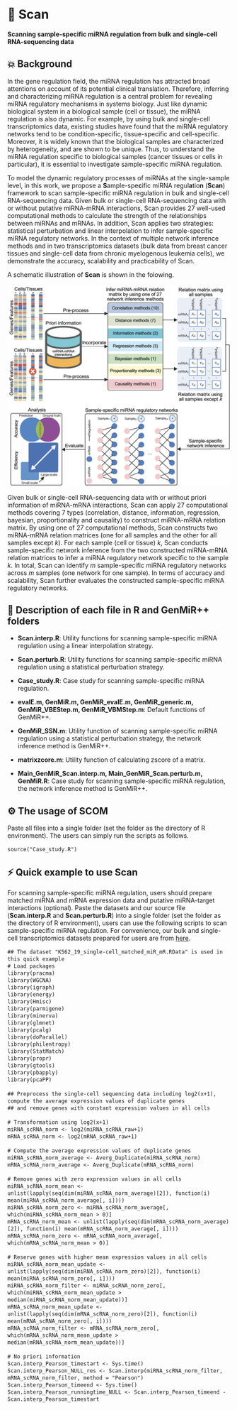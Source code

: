 # :hammer: Scan
**Scanning sample-specific miRNA regulation from bulk and single-cell RNA-sequencing data**

## :boom: Background
In the gene regulation field, the miRNA regulation has attracted broad attentions on account of its potential clinical translation. Therefore, inferring and characterizing miRNA regulation is a central problem for revealing miRNA regulatory mechanisms in systems biology. Just like dynamic biological system in a biological sample (cell or tissue), the miRNA regulation is also dynamic. For example, by using bulk and single-cell transcriptomics data, existing studies have found that the miRNA regulatory networks tend to be condition-specific, tissue-specific and cell-specific. Moreover, it is widely known that the biological samples are characterized by heterogeneity, and are shown to be unique. Thus, to understand the miRNA regulation specific to biological samples (cancer tissues or cells in particular), it is essential to investigate sample-specific miRNA regulation.

To model the dynamic regulatory processes of miRNAs at the single-sample level, in this work, we propose a **S**ample-spe**c**ific miRNA regul**a**tio**n** (**Scan**) framework to scan sample-specific miRNA regulation in bulk and single-cell RNA-sequencing data. Given bulk or single-cell RNA-sequencing data with or without putative miRNA-mRNA interactions, Scan provides 27 well-used computational methods to calculate the strength of the relationships between miRNAs and mRNAs. In addition, Scan applies two strategies: statistical perturbation and linear interpolation to infer sample-specific miRNA regulatory networks. In the context of multiple network inference methods and in two transcriptomics datasets (bulk data from breast cancer tissues and single-cell data from chronic myelogenous leukemia cells), we demonstrate the accuracy, scalability and practicability of Scan.

A schematic illustration of **Scan** is shown in the folowing.

<p align="center">
  <img src="https://github.com/zhangjunpeng411/Scan/blob/main/Scan_schematic_illustration.png" alt="Schematic illustration of Scan" border="0.1">
</p>

Given bulk or single-cell RNA-sequencing data with or without priori information of miRNA-mRNA interactions, Scan can apply 27 computational methods covering 7 types (correlation, distance, information, regression, bayesian, proportionality and causality) to construct miRNA-mRNA relation matrix. By using one of 27 computational methods, Scan constructs two miRNA-mRNA relation matrices (one for all samples and the other for all samples except *k*). For each sample (cell or tissue) *k*, Scan conducts sample-specific network inference from the two constructed miRNA-mRNA relation matrices to infer a miRNA regulatory network specific to the sample *k*. In total, Scan can identify *m* sample-specific miRNA regulatory networks across *m* samples (one network for one sample). In terms of accuracy and scalability, Scan further evaluates the constructed sample-specific miRNA regulatory networks.

## :book: Description of each file in R and GenMiR++ folders
- **Scan.interp.R**: Utility functions for scanning sample-specific miRNA regulation using a linear interpolation strategy.

- **Scan.perturb.R**: Utility functions for scanning sample-specific miRNA regulation using a statistical perturbation strategy.

- **Case_study.R**: Case study for scanning sample-specific miRNA regulation.

- **evalE.m, GenMiR.m, GenMiR_evalE.m, GenMiR_generic.m, GenMiR_VBEStep.m, GenMiR_VBMStep.m**: Default functions of GenMiR++.

- **GenMiR_SSN.m**: Utility function of scanning sample-specific miRNA regulation using a statistical perturbation strategy, the network inference method is GenMiR++. 

- **matrixzcore.m**: Utility function of calculating zscore of a matrix.

- **Main_GenMiR_Scan.interp.m, Main_GenMiR_Scan.perturb.m, GenMiR.R**: Case study for scanning sample-specific miRNA regulation, the network inference method is GenMiR++.

## :gear: The usage of SCOM
Paste all files into a single folder (set the folder as the directory of R environment). The users can simply run the scripts as follows.

```{r echo=FALSE, results='hide', message=FALSE}
source("Case_study.R")
```

## :zap: Quick example to use Scan
For scanning sample-specific miRNA regulation, users should prepare matched miRNA and mRNA expression data and putative miRNA-target interactions (optional). Paste the datasets and our source file (**Scan.interp.R** and **Scan.perturb.R**) into a single folder (set the folder as the directory of R environment), users can use the following scripts to scan sample-specific miRNA regulation. For convenience, our bulk and single-cell transcriptomics datasets prepared for users are from [here](https://drive.google.com/file/d/1OUkOJW9TDnGDi0lsntR4by8J5-oZsgU1/view?usp=share_link).

```{r echo=FALSE, results='hide', message=FALSE}
## The dataset "K562_19_single-cell_matched_miR_mR.RData" is used in this quick example
# Load packages
library(pracma)
library(WGCNA)
library(igraph)
library(energy)
library(Hmisc)
library(parmigene)
library(minerva)
library(glmnet)
library(pcalg)
library(doParallel)
library(philentropy)
library(StatMatch)
library(propr)
library(gtools)
library(pbapply)
library(pcaPP)

## Preprocess the single-cell sequencing data including log2(x+1), compute the average expression values of duplicate genes
## and remove genes with constant expression values in all cells

# Transformation using log2(x+1)
miRNA_scRNA_norm <- log2(miRNA_scRNA_raw+1)
mRNA_scRNA_norm <- log2(mRNA_scRNA_raw+1)

# Compute the average expression values of duplicate genes
miRNA_scRNA_norm_average <- Averg_Duplicate(miRNA_scRNA_norm)
mRNA_scRNA_norm_average <- Averg_Duplicate(mRNA_scRNA_norm)
    
# Remove genes with zero expression values in all cells
miRNA_scRNA_norm_mean <- unlist(lapply(seq(dim(miRNA_scRNA_norm_average)[2]), function(i) mean(miRNA_scRNA_norm_average[, i])))
miRNA_scRNA_norm_zero <- miRNA_scRNA_norm_average[, which(miRNA_scRNA_norm_mean > 0)]
mRNA_scRNA_norm_mean <- unlist(lapply(seq(dim(mRNA_scRNA_norm_average)[2]), function(i) mean(mRNA_scRNA_norm_average[, i])))
mRNA_scRNA_norm_zero <- mRNA_scRNA_norm_average[, which(mRNA_scRNA_norm_mean > 0)]
    
# Reserve genes with higher mean expression values in all cells
miRNA_scRNA_norm_mean_update <- unlist(lapply(seq(dim(miRNA_scRNA_norm_zero)[2]), function(i) mean(miRNA_scRNA_norm_zero[, i])))
miRNA_scRNA_norm_filter <- miRNA_scRNA_norm_zero[, which(miRNA_scRNA_norm_mean_update > median(miRNA_scRNA_norm_mean_update))]
mRNA_scRNA_norm_mean_update <- unlist(lapply(seq(dim(mRNA_scRNA_norm_zero)[2]), function(i) mean(mRNA_scRNA_norm_zero[, i])))
mRNA_scRNA_norm_filter <- mRNA_scRNA_norm_zero[, which(mRNA_scRNA_norm_mean_update > median(mRNA_scRNA_norm_mean_update))]

# No priori information
Scan.interp_Pearson_timestart <- Sys.time()
Scan.interp_Pearson_NULL_res <- Scan.interp(miRNA_scRNA_norm_filter, mRNA_scRNA_norm_filter, method = "Pearson")
Scan.interp_Pearson_timeend <- Sys.time()
Scan.interp_Pearson_runningtime_NULL <- Scan.interp_Pearson_timeend - Scan.interp_Pearson_timestart

```    
